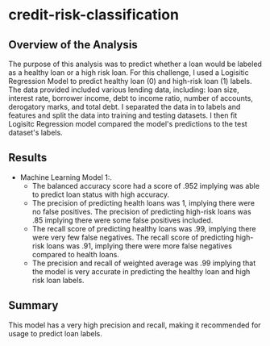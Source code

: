# credit-risk-classification
## Overview of the Analysis

The purpose of this analysis was to predict whether a loan would be labeled as a healthy loan or a high risk loan. For this challenge, I used a Logisitic Regression Model to predict healthy loan (0) and high-risk loan (1) labels. The data provided included various lending data, including: loan size, interest rate, borrower income, debt to income ratio, number of accounts, derogatory marks, and total debt. I separated the data in to labels and features and split the data into training and testing datasets. I then fit Logisitc Regression model compared the model's predictions to the test dataset's labels.

## Results

* Machine Learning Model 1:.
   - The balanced accuracy score had a score of .952 implying was able to predict loan status with high accuracy.
   - The precision of predicting health loans was 1, implying there were no false positives. The precision of predicting high-risk loans was .85 implying there were some false positives included.
   - The recall score of predicting healthy loans was .99, implying there were very few false negatives. The recall score of predicting high-risk loans was .91, implying there were more false negatives compared to health loans.
   - The precision and recall of weighted average was .99 implying that the model is very accurate in predicting the healthy loan and high risk loan labels.

## Summary

This model has a very high precision and recall, making it recommended for usage to predict loan labels.
